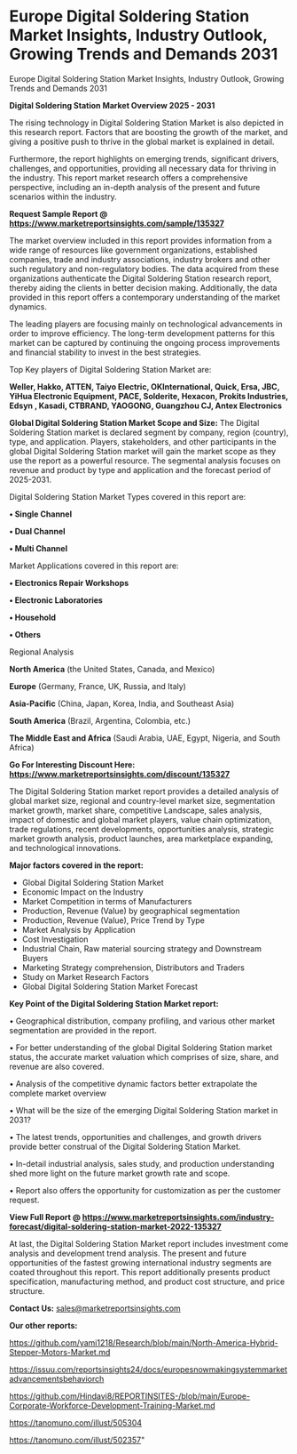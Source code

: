 # Europe Digital Soldering Station Market Insights, Industry Outlook, Growing Trends and Demands 2031
Europe Digital Soldering Station Market Insights, Industry Outlook, Growing Trends and Demands 2031

<Strong> Digital Soldering Station Market Overview 2025 - 2031</strong>

The rising technology in Digital Soldering Station Market is also depicted in this research report. Factors that are boosting the growth of the market, and giving a positive push to thrive in the global market is explained in detail.

Furthermore, the report highlights on emerging trends, significant drivers, challenges, and opportunities, providing all necessary data for thriving in the industry. This report market research offers a comprehensive perspective, including an in-depth analysis of the present and future scenarios within the industry.

<strong>Request Sample Report @ <a href=https://www.marketreportsinsights.com/sample/135327>https://www.marketreportsinsights.com/sample/135327</a></strong>

The market overview included in this report provides information from a wide range of resources like government organizations, established companies, trade and industry associations, industry brokers and other such regulatory and non-regulatory bodies. The data acquired from these organizations authenticate the Digital Soldering Station research report, thereby aiding the clients in better decision making. Additionally, the data provided in this report offers a contemporary understanding of the market dynamics.

The leading players are focusing mainly on technological advancements in order to improve efficiency. The long-term development patterns for this market can be captured by continuing the ongoing process improvements and financial stability to invest in the best strategies.

Top Key players of Digital Soldering Station Market are:

<strong>Weller, Hakko, ATTEN, Taiyo Electric, OKInternational, Quick, Ersa, JBC, YiHua Electronic Equipment, PACE, Solderite, Hexacon, Prokits Industries, Edsyn , Kasadi, CTBRAND, YAOGONG, Guangzhou CJ, Antex Electronics</strong>

<strong><b>Global Digital Soldering Station Market Scope and Size:</b></strong>
The Digital Soldering Station market is declared segment by company, region (country), type, and application. Players, stakeholders, and other participants in the global Digital Soldering Station market will gain the market scope as they use the report as a powerful resource. The segmental analysis focuses on revenue and product by type and application and the forecast period of 2025-2031.

Digital Soldering Station Market Types covered in this report are:

<strong>• Single Channel

• Dual Channel

• Multi Channel</strong>

Market Applications covered in this report are:

<strong>• Electronics Repair Workshops

• Electronic Laboratories

• Household

• Others</strong> 

Regional Analysis

<strong>North America</strong> (the United States, Canada, and Mexico)

<strong>Europe</strong> (Germany, France, UK, Russia, and Italy)

<strong>Asia-Pacific</strong> (China, Japan, Korea, India, and Southeast Asia)

<strong>South America</strong> (Brazil, Argentina, Colombia, etc.)

<strong>The Middle East and Africa</strong> (Saudi Arabia, UAE, Egypt, Nigeria, and South Africa)

<strong>Go For Interesting Discount Here: <a href=https://www.marketreportsinsights.com/discount/135327>https://www.marketreportsinsights.com/discount/135327</a></strong>

The Digital Soldering Station market report provides a detailed analysis of global market size, regional and country-level market size, segmentation market growth, market share, competitive Landscape, sales analysis, impact of domestic and global market players, value chain optimization, trade regulations, recent developments, opportunities analysis, strategic market growth analysis, product launches, area marketplace expanding, and technological innovations.

<strong><b>Major factors covered in the report:</b></strong>
<ul>
  <li>Global Digital Soldering Station Market </li>
  <li>Economic Impact on the Industry</li>
  <li>Market Competition in terms of Manufacturers</li>
  <li>Production, Revenue (Value) by geographical segmentation</li>
  <li>Production, Revenue (Value), Price Trend by Type</li>
  <li>Market Analysis by Application</li>
  <li>Cost Investigation</li>
  <li>Industrial Chain, Raw material sourcing strategy and Downstream Buyers</li>
  <li>Marketing Strategy comprehension, Distributors and Traders</li>
  <li>Study on Market Research Factors</li>
  <li>Global Digital Soldering Station Market Forecast</li>
</ul>

<strong><b>Key Point of the Digital Soldering Station Market report:</b></strong>

• Geographical distribution, company profiling, and various other market segmentation are provided in the report.

• For better understanding of the global Digital Soldering Station market status, the accurate market valuation which comprises of size, share, and revenue are also covered.

• Analysis of the competitive dynamic factors better extrapolate the complete market overview

• What will be the size of the emerging Digital Soldering Station market in 2031?

• The latest trends, opportunities and challenges, and growth drivers provide better construal of the Digital Soldering Station Market.

• In-detail industrial analysis, sales study, and production understanding shed more light on the future market growth rate and scope.

• Report also offers the opportunity for customization as per the customer request.

<strong><b>View Full Report @ <a href=https://www.marketreportsinsights.com/industry-forecast/digital-soldering-station-market-2022-135327>https://www.marketreportsinsights.com/industry-forecast/digital-soldering-station-market-2022-135327</a></b></strong>


At last, the Digital Soldering Station Market report includes investment come analysis and development trend analysis. The present and future opportunities of the fastest growing international industry segments are coated throughout this report. This report additionally presents product specification, manufacturing method, and product cost structure, and price structure.

<strong>Contact Us:</strong>
sales@marketreportsinsights.com

<strong>Our other reports:</strong>

<a href=https://github.com/yami1218/Research/blob/main/North-America-Hybrid-Stepper-Motors-Market.md>https://github.com/yami1218/Research/blob/main/North-America-Hybrid-Stepper-Motors-Market.md</a>

<a href=https://issuu.com/reportsinsights24/docs/europesnowmakingsystemmarketadvancementsbehaviorch>https://issuu.com/reportsinsights24/docs/europesnowmakingsystemmarketadvancementsbehaviorch</a>

<a href=https://github.com/Hindavi8/REPORTINSITES-/blob/main/Europe-Corporate-Workforce-Development-Training-Market.md>https://github.com/Hindavi8/REPORTINSITES-/blob/main/Europe-Corporate-Workforce-Development-Training-Market.md</a>

<a href=https://tanomuno.com/illust/505304>https://tanomuno.com/illust/505304</a>

<a href=https://tanomuno.com/illust/502357>https://tanomuno.com/illust/502357</a>"
